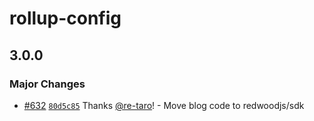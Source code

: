 # rollup-config

## 3.0.0

### Major Changes

- [#632](https://github.com/re-taro/blog.re-taro.dev/pull/632) [`80d5c85`](https://github.com/re-taro/blog.re-taro.dev/commit/80d5c85d9576dbfa1c430cac1b19449f1fb72d2d) Thanks [@re-taro](https://github.com/re-taro)! - Move blog code to redwoodjs/sdk
